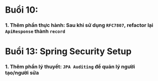 # Buổi 10:

### 1. Thêm phần thực hành: Sau khi sử dụng `RFC7807`, refactor lại `ApiResponse` thành `record`

# Buổi 13: Spring Security Setup

### 1. Thêm phần lý thuyết: `JPA Auditing` để quản lý người tạo/người sửa
